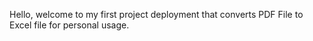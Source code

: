 Hello, welcome to my first project deployment that converts PDF File to Excel file for personal usage.
